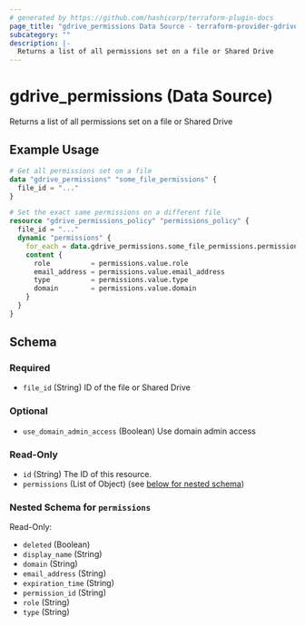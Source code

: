 ```yaml
---
# generated by https://github.com/hashicorp/terraform-plugin-docs
page_title: "gdrive_permissions Data Source - terraform-provider-gdrive"
subcategory: ""
description: |-
  Returns a list of all permissions set on a file or Shared Drive
---
```


# gdrive_permissions (Data Source)

Returns a list of all permissions set on a file or Shared Drive

## Example Usage

```terraform
# Get all permissions set on a file
data "gdrive_permissions" "some_file_permissions" {
  file_id = "..."
}

# Set the exact same permissions on a different file
resource "gdrive_permissions_policy" "permissions_policy" {
  file_id = "..."
  dynamic "permissions" {
    for_each = data.gdrive_permissions.some_file_permissions.permissions
    content {
      role          = permissions.value.role
      email_address = permissions.value.email_address
      type          = permissions.value.type
      domain        = permissions.value.domain
    }
  }
}
```

<!-- schema generated by tfplugindocs -->
## Schema

### Required

- `file_id` (String) ID of the file or Shared Drive

### Optional

- `use_domain_admin_access` (Boolean) Use domain admin access

### Read-Only

- `id` (String) The ID of this resource.
- `permissions` (List of Object) (see [below for nested schema](#nestedatt--permissions))

<a id="nestedatt--permissions"></a>
### Nested Schema for `permissions`

Read-Only:

- `deleted` (Boolean)
- `display_name` (String)
- `domain` (String)
- `email_address` (String)
- `expiration_time` (String)
- `permission_id` (String)
- `role` (String)
- `type` (String)
